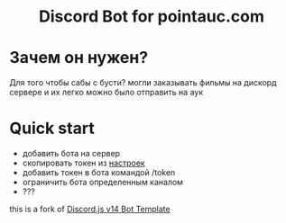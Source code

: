 <h1 style="text-align:center;">Discord Bot for pointauc.com </h1>

# Зачем он нужен? 
  Для того чтобы сабы с бусти? могли заказывать фильмы на дискорд сервере и их легко можно было отправить на аук


# Quick start 
 - добавить бота на сервер
 - скопировать токен из [настроек](https://pointauc.com/settings)
 - добавить токен в бота командой /token
 - ограничить бота определенным каналом
 - ???





 this is a fork of [Discord.js v14 Bot Template](https://github.com/MericcaN41/discordjs-v14-template-ts/tree/main)




